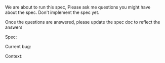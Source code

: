 We are about to run this spec, Please ask me questions you might have about the spec. Don't implement the spec yet.

Once the questions are answered, please update the spec doc to reflect the answers

Spec:

Current bug:

Context:
